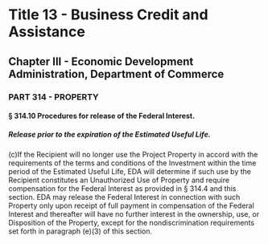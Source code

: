 
# Title 13 - Business Credit and Assistance
## Chapter III - Economic Development Administration, Department of Commerce
### PART 314 - PROPERTY
#### § 314.10 Procedures for release of the Federal Interest.
##### Release prior to the expiration of the Estimated Useful Life.

(c)If the Recipient will no longer use the Project Property in accord with the requirements of the terms and conditions of the Investment within the time period of the Estimated Useful Life, EDA will determine if such use by the Recipient constitutes an Unauthorized Use of Property and require compensation for the Federal Interest as provided in § 314.4 and this section. EDA may release the Federal Interest in connection with such Property only upon receipt of full payment in compensation of the Federal Interest and thereafter will have no further interest in the ownership, use, or Disposition of the Property, except for the nondiscrimination requirements set forth in paragraph (e)(3) of this section.
